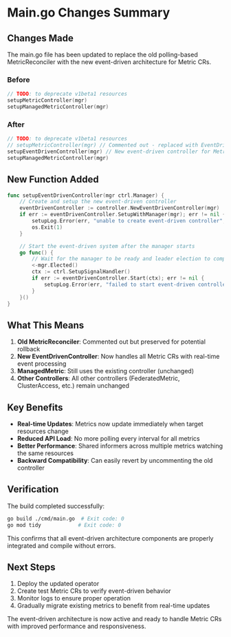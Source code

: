 # Main.go Changes Summary

## Changes Made

The main.go file has been updated to replace the old polling-based MetricReconciler with the new event-driven architecture for Metric CRs.

### Before
```go
// TODO: to deprecate v1beta1 resources
setupMetricController(mgr)
setupManagedMetricController(mgr)
```

### After
```go
// TODO: to deprecate v1beta1 resources
// setupMetricController(mgr) // Commented out - replaced with EventDrivenController
setupEventDrivenController(mgr) // New event-driven controller for Metric CRs
setupManagedMetricController(mgr)
```

## New Function Added

```go
func setupEventDrivenController(mgr ctrl.Manager) {
	// Create and setup the new event-driven controller
	eventDrivenController := controller.NewEventDrivenController(mgr)
	if err := eventDrivenController.SetupWithManager(mgr); err != nil {
		setupLog.Error(err, "unable to create event-driven controller", "controller", "EventDriven")
		os.Exit(1)
	}

	// Start the event-driven system after the manager starts
	go func() {
		// Wait for the manager to be ready and leader election to complete
		<-mgr.Elected()
		ctx := ctrl.SetupSignalHandler()
		if err := eventDrivenController.Start(ctx); err != nil {
			setupLog.Error(err, "failed to start event-driven controller")
		}
	}()
}
```

## What This Means

1. **Old MetricReconciler**: Commented out but preserved for potential rollback
2. **New EventDrivenController**: Now handles all Metric CRs with real-time event processing
3. **ManagedMetric**: Still uses the existing controller (unchanged)
4. **Other Controllers**: All other controllers (FederatedMetric, ClusterAccess, etc.) remain unchanged

## Key Benefits

- **Real-time Updates**: Metrics now update immediately when target resources change
- **Reduced API Load**: No more polling every interval for all metrics
- **Better Performance**: Shared informers across multiple metrics watching the same resources
- **Backward Compatibility**: Can easily revert by uncommenting the old controller

## Verification

The build completed successfully:
```bash
go build ./cmd/main.go  # Exit code: 0
go mod tidy            # Exit code: 0
```

This confirms that all event-driven architecture components are properly integrated and compile without errors.

## Next Steps

1. Deploy the updated operator
2. Create test Metric CRs to verify event-driven behavior
3. Monitor logs to ensure proper operation
4. Gradually migrate existing metrics to benefit from real-time updates

The event-driven architecture is now active and ready to handle Metric CRs with improved performance and responsiveness.